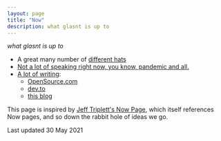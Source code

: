 ```yaml
---
layout: page
title: "Now"
description: what glasnt is up to
---
```


*what glasnt is up to*


* A great many number of <a href="https://glasnt.com/hats">different hats
* Not a lot of speaking right now, you know, pandemic and all.
* A lot of <a href="https://glasnt.com/writing/">writing</a>:
  * <a href="https://opensource.com/users/glasnt">OpenSource.com</a>
  * <a href="https://dev.to/glasnt">dev.to</a>
  * <a href="https://glasnt.com/blog/">this blog</a>

This page is inspired by <a href="https://jefftriplett.com/now/">Jeff Triplett's Now Page</a>, which itself references Now pages, and so down the rabbit hole of ideas we go.

Last updated 30 May 2021

